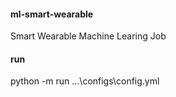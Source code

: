 #### ml-smart-wearable
Smart Wearable Machine Learing Job

#### run
python -m run ...\configs\config.yml
